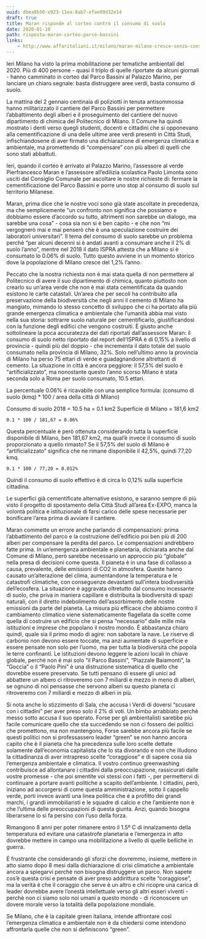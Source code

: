 ```yaml
---
uuid: dbea8b50-e923-11ea-8ab7-efae09d32e14
draft: true
title: Maran risponde al corteo contro il consumo di suolo
date: 2020-01-10
path: risposta-maran-corteo-parco-bassini
links:
    - http://www.affaritaliani.it/milano/maran-milano-cresce-senza-consumare-suolo-rigenerando-territori-compromessi-646251.html?refresh_ce
---
```


Ieri Milano ha visto la prima mobilitazione per tematiche ambientali del 2020.
Più di 400 persone - quasi il triplo di quelle riportate da alcuni giornali - hanno camminato in corteo dal Parco Bassini al Palazzo Marino, per lanciare un chiaro segnale: basta distruggere aree verdi, basta consumo di suolo.

La mattina del 2 gennaio centinaia di poliziotti in tenuta antisommossa hanno militarizzato il cantiere del Parco Bassini per permettere l’abbattimento degli alberi e il proseguimento del cantiere del nuovo dipartimento di chimica del Politecnico di Milano. Il Comune ha quindi mostrato i denti verso quegli studenti, docenti e cittadini che si opponevano alla cementificazione di una delle ultime aree verdi presenti in Città Studi, infischiandosene di aver firmato una dichiarazione di emergenza climatica e ambientale, ma promettendo di “compensare” con più alberi di quelli che sono stati abbattuti.

Ieri, quando il corteo è arrivato al Palazzo Marino, l’assessore al verde Pierfrancesco Maran e l’assessore all’edilizia scolastica Paolo Limonta sono usciti dal Consiglio Comunale per ascoltare le nostre richieste di: fermare la cementificazione del Parco Bassini e porre uno stop al consumo di suolo sul territorio Milanese.

Maran, prima dice che le nostre voci sono già state ascoltate in precedenza, ma che semplicemente “un confronto non significa che possiamo e dobbiamo essere d’accordo su tutto, altrimenti non sarebbe un dialogo, ma sarebbe una cosa” - cosa sia non si è ben capito - e che non “mi vergognerò mai e mai penserò che è una speculazione costruire dei laboratori universitari”. Il tema del consumo di suolo sarebbe un problema perchè “per alcuni decenni si è andati avanti a consumare anche il 2% di suolo l’anno”, mentre nel 2018 il dato ISPRA attesta che a Milano si è consumato lo 0.06% di suolo. Tutto questo avviene in un momento storico dove la popolazione di Milano cresce del 1,2% l’anno.

Peccato che la nostra richiesta non è mai stata quella di non permettere al Politecnico di avere il suo dipartimento di chimica, quanto piuttosto non crearlo su un’area verde che non è mai stata cementificata da quando esistono le carte catastali. Un’area che per secoli ha contribuito alla preservazione della biodiversità che negli anni il cemento di Milano ha mangiato, mimando lo stesso concetto di sviluppo che ci ha portato alla più grande emergenza climatica e ambientale che l’umanità abbia mai visto nella sua storia: sottrarre suolo naturale per cementificarlo, giustificandosi con la funzione degli edifici che vengono costruiti. 
È giusto anche sottolineare la poca accuratezza dei dati riportati dall’assessore Maran: il consumo di suolo netto riportato dal report dell’ISPRA è di 0,15% a livello di provincia - quindi più del doppio - che incrementa il dato totale del suolo consumato nella provincia di Milano, 32%. Solo nell’ultimo anno la provincia di Milano ha perso 75 ettari di verde e guadagnandone altrettanti di cemento. La situazione in città è ancora peggiore: il 57,5% del suolo è “artificializzato”, ma nonostante questo l’anno scorso Milano è stata seconda solo a Roma per suolo consumato, 10.5 ettari.

La percentuale 0.06% è ricavabile con una semplice formula: (consumo di suolo (kmq) * 100 / area della città di Milano)

Consumo di suolo 2018 = 10.5 ha = 0.1 km2
Superficie di Milano = 181,6 km2

```
0.1 * 100 / 181,67 = 0.06%
```

Questa percentuale è però ottenuta considerando tutta la superficie disponibile di Milano, ben 181,67 km2, ma qual’è invece il consumo di suolo proporzionato a quello rimasto?
Se il 57,5% del suolo di Milano è “artificializzato” significa che ne rimane disponibile il 42,5%, quindi 77,20 kmq.

```
0.1 * 100 / 77,20 = 0.012%
```

Quindi il consumo di suolo effettivo è di circa lo 0,12% sulla superficie cittadina.

Le superfici già cementificate alternative esistono, e saranno sempre di più visto il progetto di spostamento della Città Studi all’area Ex-EXPO, manca la volontà politica e istituzionale di farsi carico delle spese necessarie per bonificare l’area prima di avviare il cantiere.

Maran commette un errore anche parlando di compensazioni: prima l’abbattimento del parco e la costruzione dell’edificio poi ben più di 200 alberi per compensare la perdita del parco. Le compensazioni andrebbero fatte prima. In un’emergenza ambientale e planetaria, dichiarata anche dal Comune di Milano, però sarebbe necessario un approccio più “globale” nella presa di decisioni come questa.
Il pianeta è in una fase di collasso a causa, prevalente, delle emissioni di CO2 in atmosfera. Queste hanno causato un’alterazione del clima, aumentandone la temperatura e le catastrofi climatiche, con conseguenze devastanti sull’intera biodivsersità dell’ecosfera. La situazione è aggravata oltretutto dal consumo incessante di suolo, che priva in maniera capillare e distribuita la biodiversità di spazi naturali, con il diretto indebolimento dell’assorbimento delle nostre emissioni da parte del pianeta. La misura più efficace che abbiamo contro il cambiamento climatico viene sistematicamente flagellata da scelte come quella di costruire un edificio che si pensa “necessario” dalle mille mila istituzioni e imprese che popolano il nostro mondo. È abbastanza chiaro quindi, quale sia il primo modo di agire: non sabotare la nave. Le riserve di carbonio non devono essere toccate, ma anzi aumentate di superficie e essere pensate non solo per l’uomo, ma per tutta la biodiversità che popola le terre confinanti. 
Le istituzioni devono leggere le azioni locali in chiave globale, perchè non é mai solo “il Parco Bassini”, “Piazzale Baiamonti”, la “Goccia” o il “Paolo Pini” è una distruzione sistematica di quello che dovrebbe essere preservato.
Se tutti pensano di essere gli unici ad abbattere un albero ci ritroveremo con 7 miliardi e mezzo in meno di alberi, se ognuno di noi pensasse che servono alberi su questo pianeta ci ritroveremo con 7 miliardi e mezzo di alberi in più.

Si nota anche lo stizzimento di Sala, che accusa i Verdi di doversi “scusare con i cittadini” per aver preso solo il 2% di voti. Un bimbo arrabbiato perchè messo sotto accusa il suo operato. 
Forse per gli ambientalisti sarebbe più facile comunicare quello che sta succedendo se non ci fossero dei politici che promettono, ma non mantengono, Forse sarebbe ancora più facile se questi politici non si professassero leader “green” se non hanno ancora capito che è il pianeta che ha precedenza sulle loro scelte dettate solamente dall’economia capitalista che lo sta divorando e non che illudono la cittadinanza di aver intrapreso scelte “coraggiose” e di sapere cosa sia l’emergenza ambientale e climatica.
Il vostro continuo greenwashing contribuisce ad allontanare i cittadini dalla preoccupazione, rassicurati dalle vostre promesse - che poi smentite voi stessi con i fatti -, per permettervi di continuare a portare avanti politiche a scapito dell’ambiente.
I cittadini, però, iniziano ad accorgersi di come questa amministrazione, sotto il cappello verde, porti invece avanti una linea politica che è a profitto dei grandi marchi, i grandi immobiliaristi e le squadre di calcio e che l’ambiente non è che l’ultima delle preoccupazioni di questa giunta. Anzi, quando bisogna liberarsene lo si fa persino con l’uso della forza.

Rimangono 8 anni per poter rimanere entro il 1.5º C di innalzamento della temperatura ed evitare una catastrofe planetaria e l’emergenza in atto dovrebbe mettere in campo una mobilitazione a livello di quelle belliche in guerra.

É frustrante che considerando gli sforzi che dovremmo, insieme, mettere in atto siamo dopo 8 mesi dalla dichiarazione di crisi climatiche a ambientale ancora a spiegarvi perchè non bisogna distruggere un parco.
Non sapete cos’è questa crisi e pensate di aver preso addirittura scelte “coraggiose”, ma la verità è che il coraggio che serve è un altro e chi ricopre una carica di leader dovrebbe avere l’onestà intellettuale verso gli altri esseri viventi - perchè non ci siamo solo noi umani a questo mondo - di riconoscere un dovere morale verso la totalità della popolazione mondiale.

Se Milano, che è la capitale green italiana, intende affrontare così l’emergenza climatica e ambientale non è da chiedersi come intendono affrontarla quelle che non si definiscono “green”. 
